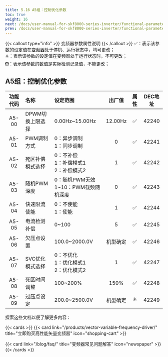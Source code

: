 ```yaml
---
title: 5.16 A5组：控制优化参数
toc: true
weight: 16
next: /docs/user-manual-for-skf8000-series-inverter/functional-parameter-table/intelligent-constant-pressure-water-supply-parameters/
prev: /docs/user-manual-for-skf8000-series-inverter/functional-parameter-table/function-code-management/
---
```

{{< callout type="info" >}}
  变频器参数属性说明
{{< /callout >}}
✅：表示该参数的设定值在[变频器](/products/vector-variable-frequency-driver/)处于停机、运行状态中，均可更改；  
✳️：表示该参数的设定值在变频器处于运行状态时，不可更改；  
❎：表示该参数的数值是实际检测记录值，不能更改；


## A5组：控制优化参数

|  功能代码|    名称  | 设定范围 | 出厂值 |属性 | DEC地址 |
| :----: |    :----   | :----   | :----:   | :----:   | :----:   |
|  A5-00|    DPWM切换上限选择  | 0.00Hz~15.00Hz |12.00Hz | ✅ | 42240 |
|  A5-01|    PWM调制方式  | 0：异步调制</br>1：同步调制 |0 | ✅ | 42241 |
|  A5-02|    死区补偿模式选择  | 0：不补偿</br>1：补偿模式1</br>2：补偿模式2 |1 | ✅ | 42242 |
|  A5-03|    随机PWM深度  | 0：随机PWM无效</br>1~10：PWM载频随机深度 |0 | ✅ | 42243 |
|  A5-04|    快速限流使能  | 0：不使能</br>1：使能 |1 | ✅ | 42244 |
|  A5-05|    电流检测补偿  | 0~100 |5 | ✅ | 42245 |
|  A5-06|    欠压点设置  | 100.0~2000.0V|机型确定 | ✅ | 42246 |
|  A5-07|    SVC优化模式选择  | 0：不优化</br>1：优化模式1</br>2：优化模式2 |1 | ✅ | 42247 |
|  A5-08|    死区时间调整  | 100~200% |150% | ✅ | 42248 |
|  A5-09|    过压点设定  | 200.0~2500.0V |机型确定 | ✳️ | 42249 |


探索这些文档以便了解更多内容：

{{< cards >}}
  {{< card link="/products/vector-variable-frequency-driver/" title="立即购买高性能矢量变频器" icon="shopping-cart" >}}

  {{< card link="/blog/faq/" title="变频器常见问题解答" icon="newspaper" >}}
{{< /cards >}}	
